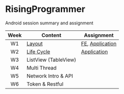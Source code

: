 # RisingProgrammer
Android session summary and assignment

|Week|Content|Assignment|
|:---:|---|---|
|W1|[Layout](./Week1/SummaryOfWeek1.md)|[FE](./Week1/AssignmentOfWeek1.md), [Application](https://github.com/yezji/RisingProgrammer/tree/main/Week1/PaymentLayout)|
|W2|[Life Cycle](./Week2/SummaryOfWeek2.md)|[Application](./Week2/AssignmentOfWeek2)|
|W3|ListView (TableView)||
|W4|Multi Thread||
|W5|Network Intro & API||
|W6|Token & Restful||